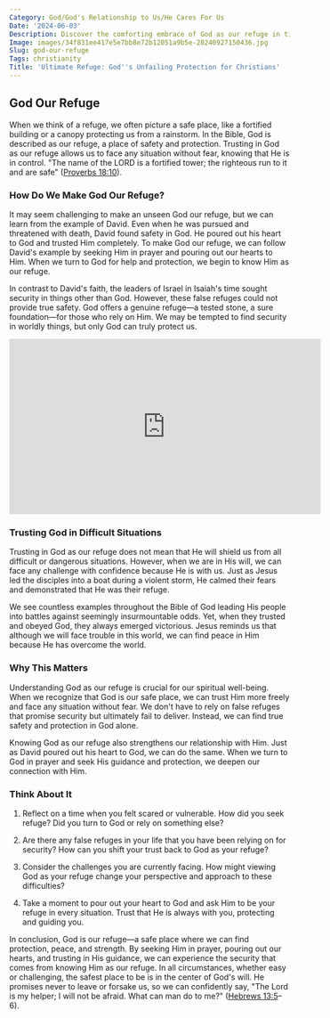 ```yaml
---
Category: God/God's Relationship to Us/He Cares For Us
Date: '2024-06-03'
Description: Discover the comforting embrace of God as our refuge in times of trouble and uncertainty. Explore the profound sense of safety and solace found in faith.
Image: images/34f831ee417e5e7bb8e72b12051a9b5e-20240927150436.jpg
Slug: god-our-refuge
Tags: christianity
Title: 'Ultimate Refuge: God''s Unfailing Protection for Christians'
---
```


## God Our Refuge

When we think of a refuge, we often picture a safe place, like a fortified building or a canopy protecting us from a rainstorm. In the Bible, God is described as our refuge, a place of safety and protection. Trusting in God as our refuge allows us to face any situation without fear, knowing that He is in control. "The name of the LORD is a fortified tower; the righteous run to it and are safe" ([Proverbs 18:10](https://www.bibleref.com/Proverbs/18/Proverbs-18-10.html)).

### How Do We Make God Our Refuge?

It may seem challenging to make an unseen God our refuge, but we can learn from the example of David. Even when he was pursued and threatened with death, David found safety in God. He poured out his heart to God and trusted Him completely. To make God our refuge, we can follow David's example by seeking Him in prayer and pouring out our hearts to Him. When we turn to God for help and protection, we begin to know Him as our refuge.

In contrast to David's faith, the leaders of Israel in Isaiah's time sought security in things other than God. However, these false refuges could not provide true safety. God offers a genuine refuge—a tested stone, a sure foundation—for those who rely on Him. We may be tempted to find security in worldly things, but only God can truly protect us.


<iframe width="560" height="315" src="https://www.youtube.com/embed/_x_C-nnbxrc" frameborder="0" allow="autoplay; encrypted-media" allowfullscreen></iframe>


### Trusting God in Difficult Situations

Trusting in God as our refuge does not mean that He will shield us from all difficult or dangerous situations. However, when we are in His will, we can face any challenge with confidence because He is with us. Just as Jesus led the disciples into a boat during a violent storm, He calmed their fears and demonstrated that He was their refuge.

We see countless examples throughout the Bible of God leading His people into battles against seemingly insurmountable odds. Yet, when they trusted and obeyed God, they always emerged victorious. Jesus reminds us that although we will face trouble in this world, we can find peace in Him because He has overcome the world.

### Why This Matters

Understanding God as our refuge is crucial for our spiritual well-being. When we recognize that God is our safe place, we can trust Him more freely and face any situation without fear. We don't have to rely on false refuges that promise security but ultimately fail to deliver. Instead, we can find true safety and protection in God alone.

Knowing God as our refuge also strengthens our relationship with Him. Just as David poured out his heart to God, we can do the same. When we turn to God in prayer and seek His guidance and protection, we deepen our connection with Him.

### Think About It

1. Reflect on a time when you felt scared or vulnerable. How did you seek refuge? Did you turn to God or rely on something else?

2. Are there any false refuges in your life that you have been relying on for security? How can you shift your trust back to God as your refuge?

3. Consider the challenges you are currently facing. How might viewing God as your refuge change your perspective and approach to these difficulties?

4. Take a moment to pour out your heart to God and ask Him to be your refuge in every situation. Trust that He is always with you, protecting and guiding you.

In conclusion, God is our refuge—a safe place where we can find protection, peace, and strength. By seeking Him in prayer, pouring out our hearts, and trusting in His guidance, we can experience the security that comes from knowing Him as our refuge. In all circumstances, whether easy or challenging, the safest place to be is in the center of God's will. He promises never to leave or forsake us, so we can confidently say, "The Lord is my helper; I will not be afraid. What can man do to me?" ([Hebrews 13:5](https://www.bibleref.com/Hebrews/13/Hebrews-13-5.html)–6).